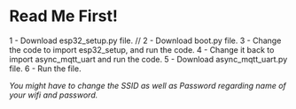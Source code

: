 # Read Me First!

1 - Download esp32_setup.py file.
//
2 - Download boot.py file.
3 - Change the code to import esp32_setup, and run the code.
4 - Change it back to import async_mqtt_uart and run the code.
5 - Download async_mqtt_uart.py file.
6 - Run the file.

*You might have to change the SSID as well as Password regarding name of your wifi and password.*
